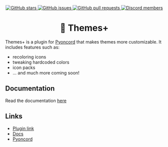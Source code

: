 <div align="center">
    <a href="https://github.com/nexpid/ThemesPlus/stargazers">
        <img alt="GitHub stars" src="https://img.shields.io/github/stars/nexpid/ThemesPlus?style=for-the-badge&color=b4befe&labelColor=1e1e2e&logo=starship&logoColor=fff">
    </a>
    <a href="https://github.com/nexpid/ThemesPlus/issues">
        <img alt="GitHub issues" src="https://img.shields.io/github/issues/nexpid/ThemesPlus?style=for-the-badge&color=74c7ec&labelColor=1e1e2e&logo=gitbook&logoColor=fff">
    </a>
    <a href="https://github.com/nexpid/ThemesPlus/pulls">
        <img alt="GitHub pull requests" src="https://img.shields.io/github/issues-pr/nexpid/ThemesPlus?style=for-the-badge&color=a6e3a1&labelColor=1e1e2e&logo=saucelabs&logoColor=fff">
    </a>
    <a href="https://discord.gg/XjYgWXHb9Q">
        <img alt="Discord members" src="https://img.shields.io/discord/1196075698301968455?style=for-the-badge&color=eba0ac&labelColor=1e1e2e&logo=discord&logoColor=fff">
    </a>
    <h1>🎨 Themes+</h1>
</div>

Themes+ is a plugin for [Pyoncord](https://github.com/Pyoncord) that makes themes more customizable. It includes features such as:

- recoloring icons
- tweaking hardcoded colors
- icon packs
- … and much more coming soon!

## Documentation

Read the documentation [here](https://github.com/nexpid/ThemesPlus/tree/main/docs)

## Links

- [Plugin link](https://vendetta.nexpid.xyz/themes-plus)
- [Docs](https://github.com/nexpid/ThemesPlus/tree/main/docs)
- [Pyoncord](https://github.com/Pyoncord)
